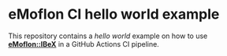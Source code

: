 # eMoflon CI hello world example

This repository contains a *hello world* example on how to use [**eMoflon::IBeX**](https://github.com/eMoflon/emoflon-ibex) in a GitHub Actions CI pipeline.
